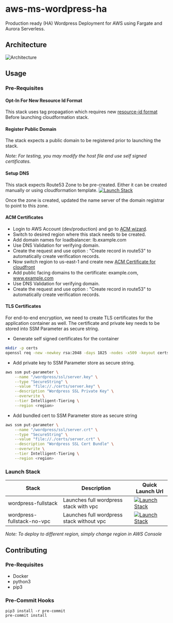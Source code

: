 # aws-ms-wordpress-ha
Production ready (HA) Wordpress Deployment for AWS using Fargate and Aurora Serverless.

## Architecture
![Architecture](https://www.lucidchart.com/publicSegments/view/460a92be-5c10-49c2-bbae-f2811c081918/image.png)

## Usage

### Pre-Requisites
#### Opt-In For New Resource Id Format
This stack uses tag propagation which requires new [resource-id format](https://aws.amazon.com/blogs/compute/migrating-your-amazon-ecs-deployment-to-the-new-arn-and-resource-id-format-2/)
Before launching cloudformation stack.

#### Register Public Domain
The stack expects a public domain to be registered prior to launching the stack.

_Note: For testing, you may modify the host file and use self signed certificates._

#### Setup DNS
This stack expects Route53 Zone to be pre-created. Either it can be created manually or using cloudformation template.
[![Launch Stack](https://cdn.rawgit.com/buildkite/cloudformation-launch-stack-button-svg/master/launch-stack.svg)](https://console.aws.amazon.com/cloudformation/home?region=us-west-2#/stacks/new?templateURL=https://wp-cfn-deploy-s3-cloudformationbucket-1imzg0gegwkod.s3-us-west-2.amazonaws.com/v1/infrastructure/cloudformation/wp-dns.yaml&stackName=wordpress-dns)

Once the zone is created, updated the name server of the domain registrar to point to this zone.

#### ACM Certificates
- Login to AWS Account (dev/production) and go to [ACM wizard](https://console.aws.amazon.com/acm/home?region=us-west-2#/wizard/).
- Switch to desired region where this stack needs to be created.
- Add domain names for loadbalancer: lb.example.com
- Use DNS Validation for verifying domain.
- Create the request and use option : "Create record in route53" to automatically create verification records.
- Now switch region to us-east-1 and create new [ACM Certificate for cloudfront](https://console.aws.amazon.com/acm/home?region=us-east-1#/wizard/)
- Add public facing domains to the certificate: example.com, www.example.com
- Use DNS Validation for verifying domain.
- Create the request and use option : "Create record in route53" to automatically create verification records.

#### TLS Certificates
For end-to-end encryption, we need to create TLS certificates for the application container as well.
The certificate and private key needs to be stored into SSM Parameter as secure string.

- Generate self signed certificates for the container
```bash
mkdir -p certs
openssl req -new -newkey rsa:2048 -days 1825 -nodes -x509 -keyout certs/server.key -out certs/server.crt
```
- Add private key to SSM Parameter store as secure string.
```bash
aws ssm put-parameter \
    --name "/wordpress/ssl/server.key" \
    --type "SecureString" \
    --value "file://./certs/server.key" \
    --description "Wordpress SSL Private Key" \
    --overwrite \
    --tier Intelligent-Tiering \
    --region <region>
```
- Add bundled cert to SSM Parameter store as secure string
```bash
aws ssm put-parameter \
    --name "/wordpress/ssl/server.crt" \
    --type "SecureString" \
    --value "file://./certs/server.crt" \
    --description "Wordpress SSL Cert Bundle" \
    --overwrite \
    --tier Intelligent-Tiering \
    --region <region>
```




### Launch Stack
Stack                          | Description                                 | Quick Launch Url
-------------------------------|---------------------------------------------|-----------------------------------
wordpress-fullstack            | Launches full wordpress stack with vpc      | [![Launch Stack](https://cdn.rawgit.com/buildkite/cloudformation-launch-stack-button-svg/master/launch-stack.svg)](https://console.aws.amazon.com/cloudformation/home?region=us-west-2#/stacks/new?templateURL=https://wp-cfn-deploy-s3-cloudformationbucket-1imzg0gegwkod.s3-us-west-2.amazonaws.com/v1/infrastructure/cloudformation/wp-fullstack-vpc.yaml&stackName=wordpress)
wordpress-fullstack-no-vpc     | Launches full wordpress stack without vpc   | [![Launch Stack](https://cdn.rawgit.com/buildkite/cloudformation-launch-stack-button-svg/master/launch-stack.svg)](https://console.aws.amazon.com/cloudformation/home?region=us-west-2#/stacks/new?templateURL=https://wp-cfn-deploy-s3-cloudformationbucket-1imzg0gegwkod.s3-us-west-2.amazonaws.com/v1/infrastructure/cloudformation/wp-fullstack-no-vpc.yaml&stackName=wordpress)

*Note: To deploy to different region, simply change region in AWS Console*

## Contributing

### Pre-Requisites
- Docker
- python3
- pip3


### Pre-Commit Hooks
```
pip3 install -r pre-commit
pre-commit install
```
